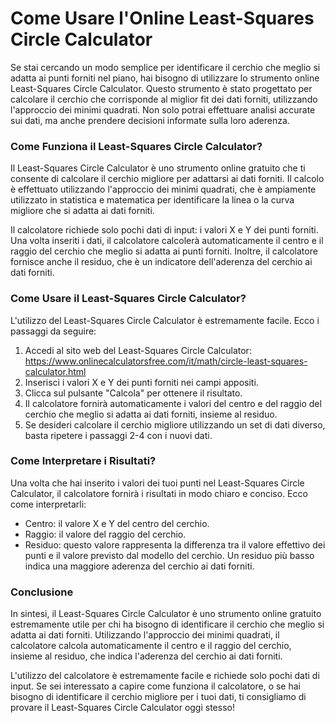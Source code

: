 Come Usare l'Online Least-Squares Circle Calculator
===================================================

Se stai cercando un modo semplice per identificare il cerchio che meglio si adatta ai punti forniti nel piano, hai bisogno di utilizzare lo strumento online Least-Squares Circle Calculator. Questo strumento è stato progettato per calcolare il cerchio che corrisponde al miglior fit dei dati forniti, utilizzando l'approccio dei minimi quadrati. Non solo potrai effettuare analisi accurate sui dati, ma anche prendere decisioni informate sulla loro aderenza.

### Come Funziona il Least-Squares Circle Calculator?

Il Least-Squares Circle Calculator è uno strumento online gratuito che ti consente di calcolare il cerchio migliore per adattarsi ai dati forniti. Il calcolo è effettuato utilizzando l'approccio dei minimi quadrati, che è ampiamente utilizzato in statistica e matematica per identificare la linea o la curva migliore che si adatta ai dati forniti.

Il calcolatore richiede solo pochi dati di input: i valori X e Y dei punti forniti. Una volta inseriti i dati, il calcolatore calcolerà automaticamente il centro e il raggio del cerchio che meglio si adatta ai punti forniti. Inoltre, il calcolatore fornisce anche il residuo, che è un indicatore dell'aderenza del cerchio ai dati forniti.

### Come Usare il Least-Squares Circle Calculator?

L'utilizzo del Least-Squares Circle Calculator è estremamente facile. Ecco i passaggi da seguire:

1. Accedi al sito web del Least-Squares Circle Calculator: <https://www.onlinecalculatorsfree.com/it/math/circle-least-squares-calculator.html>
2. Inserisci i valori X e Y dei punti forniti nei campi appositi.
3. Clicca sul pulsante "Calcola" per ottenere il risultato.
4. Il calcolatore fornirà automaticamente i valori del centro e del raggio del cerchio che meglio si adatta ai dati forniti, insieme al residuo.
5. Se desideri calcolare il cerchio migliore utilizzando un set di dati diverso, basta ripetere i passaggi 2-4 con i nuovi dati.

### Come Interpretare i Risultati?

Una volta che hai inserito i valori dei tuoi punti nel Least-Squares Circle Calculator, il calcolatore fornirà i risultati in modo chiaro e conciso. Ecco come interpretarli:

- Centro: il valore X e Y del centro del cerchio.
- Raggio: il valore del raggio del cerchio.
- Residuo: questo valore rappresenta la differenza tra il valore effettivo dei punti e il valore previsto dal modello del cerchio. Un residuo più basso indica una maggiore aderenza del cerchio ai dati forniti.

### Conclusione

In sintesi, il Least-Squares Circle Calculator è uno strumento online gratuito estremamente utile per chi ha bisogno di identificare il cerchio che meglio si adatta ai dati forniti. Utilizzando l'approccio dei minimi quadrati, il calcolatore calcola automaticamente il centro e il raggio del cerchio, insieme al residuo, che indica l'aderenza del cerchio ai dati forniti.

L'utilizzo del calcolatore è estremamente facile e richiede solo pochi dati di input. Se sei interessato a capire come funziona il calcolatore, o se hai bisogno di identificare il cerchio migliore per i tuoi dati, ti consigliamo di provare il Least-Squares Circle Calculator oggi stesso!